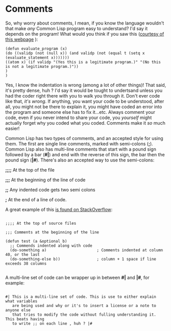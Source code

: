 # Comments 

  So, why worry about comments, I mean, if you know the language wouldn't that make *any* Common Lisp program easy to understand?  I'd say it depends on the program! What would 
you think if you saw this ([courtesy of this webpage](https://forum.dvdtalk.com/tech-talk/419224-lisp-study-obfuscation.html) ):

```
(defun evaluate_program (x)
(do ((validp (not (null x)) (and validp (not (equal t (setq x (evaluate_statement x)))))))
((atom x) (if validp "(Yes this is a legitimate program.)" "(No this is not a legitimate program.)"))
)
)

```

Yes, I know the indentation is wrong (among a lot of other things)! That said, it's pretty dense, huh ? I'd say it would be tought to undertsand unless you had the coder right
there with you to walk you through it. Don't ever code like that, *it's wrong*. If anything, you want  your code to be understood, after all, you might not be there to explain
it, you might have coded an error into the program and someone else has to fix it...etc.   Always comment your code, even if you never intend to share your code, you *yourself*
might actually forget why you coded what you coded. Comments make it *so* much easier!
  
  Common Lisp has two types of comments, and an accepted style for using them.  The first are single line comments, marked with semi-colons (**;**). Common Lisp also has 
multi-line comments that start with a pound sign followed by a bar (**#|**) and end with the reverse of this sign, the bar then the pound sign (**|#**). There's also an 
accepted way to use the semi-colons:

**;;;;** At the top of the file

**;;;** At the beginning of the line of code

**;;** Any indented code gets two semi colons

**;** At the end of a line of code.

A great example of this [is found on StackOverflow](https://stackoverflow.com/questions/6365334/lisp-commenting-convention):

```

;;;; At the top of source files

;;; Comments at the beginning of the line

(defun test (a &optional b)
  ;; Commends indented along with code
  (do-something a)                      ; Comments indented at column 40, or the last
  (do-something-else b))                ; column + 1 space if line exceeds 38 columns
  
  ```
  
  A multi-line set of code can be wrapper up in between **#|** and **|#**, for example:
  
  ```
  
  #| This is a multi-line set of code. This is use to either explain what variables
     are being used and why or it's to insert a license or a note to anyone else
     that tries to modify the code without fulling understanding it. This beats having
     to write ;; on each line , huh ? |#
     
```

